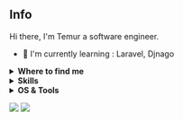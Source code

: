 
## Info

Hi there, I'm Temur a software engineer.

- :school: I'm currently learning : Laravel, Djnago

</details>


<details>
  <summary><b>Where to find me</b></summary>

[![Github](https://img.shields.io/badge/-Github-181717?style=for-the-badge&logo=Github&logoColor=white)](https://github.com/200298Temur)
[![LinkedIn](https://img.shields.io/badge/-LinkedIn-0077B5?style=for-the-badge&logo=LinkedIn&logoColor=white)](https://www.linkedin.com/in/temur-usmonov-08b00b26a/)
[![Telegram](https://img.shields.io/badge/Telegram-2CA5E0?style=for-the-badge&logo=telegram&logoColor=white)](https://t.me/NAVI_T1mur_CS_GO)

</details>


<details>
  <summary><b>Skills</b></summary>

[![PHP](https://img.shields.io/badge/PHP-★★★-lightgrey?labelColor=777BB4&logo=php&style=for-the-badge&logoColor=white)](https://www.php.net/)
[![Laravel](https://img.shields.io/badge/Laravel-★★★-lightgrey?labelColor=FF2D20&logo=laravel&style=for-the-badge&logoColor=white)](https://laravel.com/)
[![Python](https://img.shields.io/badge/Python-★★★-lightgrey?labelColor=3776AB&logo=python&style=for-the-badge&logoColor=white)](https://www.python.org/)
[![Django](https://img.shields.io/badge/Django-★★★-lightgrey?labelColor=092E20&logo=django&style=for-the-badge&logoColor=white)](https://www.djangoproject.com/)

[![MySQL](https://img.shields.io/badge/MySQL-★★★-lightgrey?labelColor=4479A1&logo=mysql&style=for-the-badge&logoColor=white)](https://www.mysql.com/)
[![SQLite](https://img.shields.io/badge/SQLite-★★☆-lightgrey?labelColor=003B57&logo=SQLite&style=for-the-badge&logoColor=white)](https://www.sqlite.org/)
</details>



<details>
  <summary><b>OS & Tools</b></summary>

![Linux](https://img.shields.io/badge/-Linux-FCC624?logo=Linux&style=for-the-badge&logoColor=black)

![Visual_Studio_Code](https://img.shields.io/badge/-Visual_Studio_Code-007ACC?logo=Visual-Studio-Code&style=for-the-badge&logoColor=white)
![Zed](https://img.shields.io/badge/-Zed-000000?logo=Zed&style=for-the-badge&logoColor=white)

![Django](https://img.shields.io/badge/-Django-092E20?logo=Django&style=for-the-badge&logoColor=white)
![Jinja](https://img.shields.io/badge/-Jinja-B41717?logo=Jinja&style=for-the-badge&logoColor=white)
![Laravel](https://img.shields.io/badge/-Laravel-FF2D20?logo=Laravel&style=for-the-badge&logoColor=white)

</details>


<!-- Image by <a href="https://pixabay.com/users/gagnonm1993-4710127/?utm_source=link-attribution&amp;utm_medium=referral&amp;utm_campaign=image&amp;utm_content=2358911">gagnonm1993</a> from <a href="https://pixabay.com/?utm_source=link-attribution&amp;utm_medium=referral&amp;utm_campaign=image&amp;utm_content=2358911">Pixabay</a> -->

![](https://komarev.com/ghpvc/?username=Char-Al&style=flat-square&label=Views)
![](https://badges.pufler.dev/visits/char-al/char-al?color=black&logo=github&style=flat-square)

